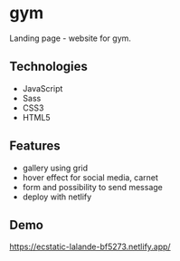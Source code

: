 # gym
Landing page - website for gym. 
## Technologies
* JavaScript
* Sass
* CSS3
* HTML5
## Features
* gallery using grid
* hover effect for social media, carnet
* form and possibility to send message
* deploy with netlify
## Demo
https://ecstatic-lalande-bf5273.netlify.app/

